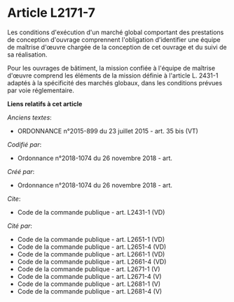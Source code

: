 # Article L2171-7

Les conditions d'exécution d'un marché global comportant des prestations de conception d'ouvrage comprennent l'obligation
d'identifier une équipe de maîtrise d'œuvre chargée de la conception de cet ouvrage et du suivi de sa réalisation. 

Pour les ouvrages de bâtiment, la mission confiée à l'équipe de maîtrise d'œuvre comprend les éléments de la mission définie
à l'article L. 2431-1 adaptés à la spécificité des marchés globaux, dans les conditions prévues par voie réglementaire.

**Liens relatifs à cet article**

_Anciens textes_:

  - ORDONNANCE n°2015-899 du 23 juillet 2015 - art. 35 bis (VT)

_Codifié par_:

  - Ordonnance n°2018-1074 du 26 novembre 2018 - art.

_Créé par_:

  - Ordonnance n°2018-1074 du 26 novembre 2018 - art.

_Cite_:

  - Code de la commande publique - art. L2431-1 (VD)

_Cité par_:

  - Code de la commande publique - art. L2651-1 (VD)
  - Code de la commande publique - art. L2651-4 (VD)
  - Code de la commande publique - art. L2661-1 (VD)
  - Code de la commande publique - art. L2661-4 (VD)
  - Code de la commande publique - art. L2671-1 (V)
  - Code de la commande publique - art. L2671-4 (V)
  - Code de la commande publique - art. L2681-1 (V)
  - Code de la commande publique - art. L2681-4 (V)
